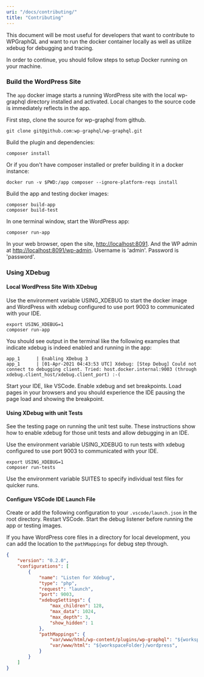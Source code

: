 ```yaml
---
uri: "/docs/contributing/"
title: "Contributing"
---
```


This document will be most useful for developers that want to contribute to WPGraphQL and want to run the docker container locally as well as utilize xdebug for debugging and tracing.

In order to continue, you should follow steps to setup Docker running on your machine.

### Build the WordPress Site

The `app` docker image starts a running WordPress site with the local wp-graphql directory installed and activated. Local changes to the source code is immediately reflects in the app.

First step, clone the source for wp-graphql from github.

```shell
git clone git@github.com:wp-graphql/wp-graphql.git
```

Build the plugin and dependencies:

```shell
composer install
```

Or if you don't have composer installed or prefer building it in a docker instance:

```shell
docker run -v $PWD:/app composer --ignore-platform-reqs install
```

Build the app and testing docker images:

```shell
composer build-app
composer build-test
```

In one terminal window, start the WordPress app:

```shell
composer run-app
```

In your web browser, open the site, <http://localhost:8091>.  And the WP admin at <http://localhost:8091/wp-admin>. Username is 'admin'. Password is 'password'.

### Using XDebug

#### Local WordPress Site With XDebug

Use the environment variable USING\_XDEBUG to start the docker image and WordPress with xdebug configured to use port 9003 to communicated with your IDE.

```shell
export USING_XDEBUG=1
composer run-app
```

You should see output in the terminal like the following examples that indicate xdebug is indeed enabled and running in the app:

```shell
app_1      | Enabling XDebug 3
app_1      | [01-Apr-2021 04:43:53 UTC] Xdebug: [Step Debug] Could not connect to debugging client. Tried: host.docker.internal:9003 (through xdebug.client_host/xdebug.client_port) :-(
```

Start your IDE, like VSCode. Enable xdebug and set breakpoints. Load pages in your browsers and you should experience the IDE pausing the page load and showing the breakpoint.

#### Using XDebug with unit Tests

See the testing page on running the unit test suite.  These instructions show how to enable xdebug for those unit tests and allow debugging in an IDE.

Use the environment variable USING\_XDEBUG to run tests with xdebug configured to use port 9003 to communicated with your IDE.

```shell
export USING_XDEBUG=1
composer run-tests
```

Use the environment variable SUITES to specify individual test files for quicker runs.

#### Configure VSCode IDE Launch File

Create or add the following configuration to your `.vscode/launch.json` in the root directory. Restart VSCode. Start the debug listener before running the app or testing images.

If you have WordPress core files in a directory for local development, you can add the location to the `pathMappings` for debug step through.

```json
{
    "version": "0.2.0",
    "configurations": [
        {
            "name": "Listen for Xdebug",
            "type": "php",
            "request": "launch",
            "port": 9003,
            "xdebugSettings": {
                "max_children": 128,
                "max_data": 1024,
                "max_depth": 3,
                "show_hidden": 1
            },
            "pathMappings": {
                "var/www/html/wp-content/plugins/wp-graphql": "${workspaceFolder}",
                "var/www/html": "${workspaceFolder}/wordpress",
            }
        }
    ]
}
```
